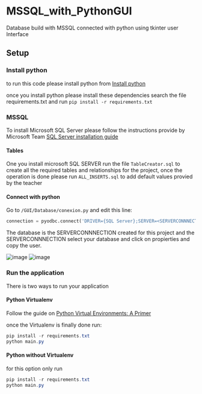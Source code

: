# MSSQL_with_PythonGUI
Database build with MSSQL connected with python using tkinter user Interface

## Setup

### Install python

to run this code please install python from [Install python](https://www.python.org/downloads/)

once you install python please install these dependencies search the file requirements.txt and run `pip install -r requirements.txt`

### MSSQL

To install Microsoft SQL Server please follow the instructions provide by Microsoft Team [SQL Server installation guide](https://docs.microsoft.com/en-us/sql/database-engine/install-windows/install-sql-server?view=sql-server-ver16)

#### Tables 

One you install microsoft SQL SERVER run the file `TableCreator.sql` to create all the required tables and relationships for the project, once the operation is done please run `ALL_INSERTS.sql` to add default values provied by the teacher

#### Connect with python

Go to `/GUI/Database/conexion.py` and edit this line:

```py
connection = pyodbc.connect('DRIVER={SQL Server};SERVER=<SERVERCONNNECTION>;DATABASE=<C>;Trusted_Connection=yes;')
```

The database is the SERVERCONNNECTION created for this project and the SERVERCONNNECTION select your database and click on propierties and copy the user.

![image](https://user-images.githubusercontent.com/81880494/172930022-7252110d-fb6c-4458-963c-a4db84c77a2a.png)
![image](https://user-images.githubusercontent.com/81880494/172930165-d8aad605-ba43-44ad-88a9-ba97a5d4ec07.png)

### Run the application

There is two ways to run your application 

#### Python Virtualenv
Follow the guide on [Python Virtual Environments: A Primer](https://realpython.com/python-virtual-environments-a-primer/)

once the Virtualenv is finally done run: 

```powershell
pip install -r requirements.txt
python main.py
```
#### Python without Virtualenv

for this option only run 

```powershell
pip install -r requirements.txt
python main.py
```
